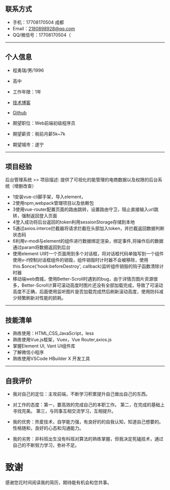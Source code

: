 


## 联系方式

- 手机：17708170504 成都
- Email：2180898928@qq.com 
- QQ/微信号：17708170504（

---

## 个人信息

 - 程勇瑞/男/1996 
 - 高中
 - 工作年限：1年
 - [技术博客](https://tcwdbb.github.io/blogs/) 
 - [Github](https://github.com/tcwdbb) 

 - 期望职位：Web前端初级程序员
 - 期望薪资：税前月薪5k~7k
 - 期望城市：遂宁

---

## 项目经验
  后台管理系统 >>
  项目描述: 提供了可视化的能管理的电商数据以及权限的后台系统（增删改查）
 -  1安装vue-cli脚手架，导入element，
 - 2使用npm,webpack管理项目以及依赖包
 - 3使用vue-router配置页面的路由跳转，设置路由守卫，阻止直接输入url跳转，强制返回登入页面
 - 4登入成功将后台返回的token利用sessionStorage存储到本地
 - 5通过axios.interce拦截器将请求拦截在头部加入token，并拦截返回数据判断状态码
 - 6利用v-modl与element的组件进行数据绑定渲染，绑定事件,将操作后的数据通过param将数据返回到后台
 - 使用element UI时一个页面用到多个对话框，将对话框代码单独写到一个组件使用v-if控制对话框组件的销毁，组件销毁时计时器不会被移除，使用this.$once('hook:beforeDestroy', callback)监听组件销毁的钩子函数清除计时器
 - 移动端web商城，使用Better-Scroll时遇到的bug，由于详情页图片资源很多，Better-Scroll计算可滚动高度时图片还没有全部加载完成，导致了可滚动高度不正确，后面使用监听图片是否加载完成然后刷新滚动高度，使用防抖减少频繁刷新对性能的损耗。
  
---


## 技能清单
- 熟练使用：HTML,CSS,JavaScript，less
- 熟练使用Vue.js框架，Vuex，Vue Router,axios.js
- 掌握Element UI, Vant UI组件库
- 了解微信小程序
- 熟练使用VSCode HBuilder X 开发工具

---
## 自我评价
- 我对自己的定位：主攻前端，不断学习积累提升自己做出自己的东西。

- 对工作的态度：第一，要高效的完成自己的本职工作。
              第二，在完成的基础上寻找完美。
              第三，与同事互相交流学习，互相提升。
- 我的优势：热爱技术，自学能力强，有良好的的自我认知，知道自己想要的。性格随和，良好的心态和沟通能力。
- 我的劣势：非科班出生没有科班对算法的熟练掌握，但我决定死磕技术，通过自己的不断努力学习，弥补不足。
# 致谢
感谢您花时间阅读我的简历，期待能有机会和您共事。
